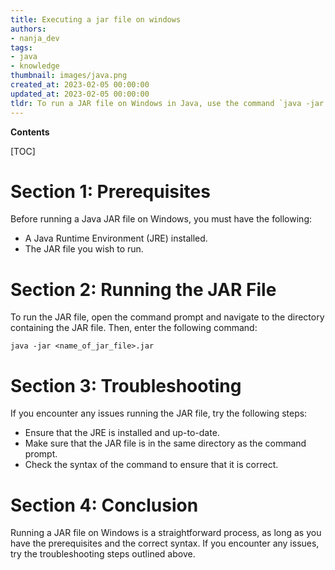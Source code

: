 ```yaml
---
title: Executing a jar file on windows
authors:
- nanja_dev
tags:
- java
- knowledge
thumbnail: images/java.png
created_at: 2023-02-05 00:00:00
updated_at: 2023-02-05 00:00:00
tldr: To run a JAR file on Windows in Java, use the command `java -jar <filename>.jar`.
---
```


**Contents**

[TOC]

# Section 1: Prerequisites
Before running a Java JAR file on Windows, you must have the following: 

- A Java Runtime Environment (JRE) installed.
- The JAR file you wish to run.

# Section 2: Running the JAR File
To run the JAR file, open the command prompt and navigate to the directory containing the JAR file. Then, enter the following command:

`java -jar <name_of_jar_file>.jar`

# Section 3: Troubleshooting
If you encounter any issues running the JAR file, try the following steps:

- Ensure that the JRE is installed and up-to-date.
- Make sure that the JAR file is in the same directory as the command prompt.
- Check the syntax of the command to ensure that it is correct.

# Section 4: Conclusion
Running a JAR file on Windows is a straightforward process, as long as you have the prerequisites and the correct syntax. If you encounter any issues, try the troubleshooting steps outlined above.
